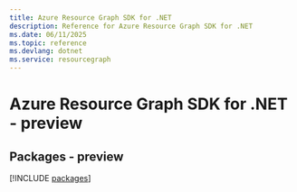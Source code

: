 ```yaml
---
title: Azure Resource Graph SDK for .NET
description: Reference for Azure Resource Graph SDK for .NET
ms.date: 06/11/2025
ms.topic: reference
ms.devlang: dotnet
ms.service: resourcegraph
---
```

# Azure Resource Graph SDK for .NET - preview
## Packages - preview
[!INCLUDE [packages](resource-graph-index.md)]